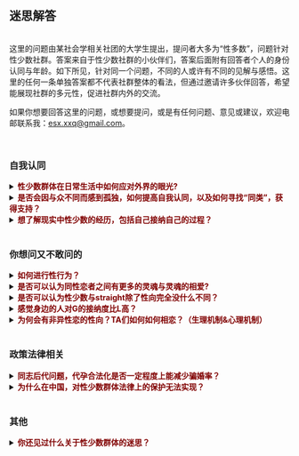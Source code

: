 ## 迷思解答
<br/>
这里的问题由某社会学相关社团的大学生提出，提问者大多为“性多数”，问题针对性少数社群。答案来自于性少数社群的小伙伴们，答案后面附有回答者个人的身份认同与年龄。如下所见，针对同一个问题，不同的人或许有不同的见解与感悟。这里的任何一条单独答案都不代表社群整体的看法，但通过邀请许多伙伴回答，希望能展现社群的多元性，促进社群内外的交流。<br/>

如果你想要回答这里的问题，或想要提问，或是有任何问题、意见或建议，欢迎电邮联系我：esx.xxq@gmail.com。

<br/>

### 自我认同

<details><summary><b><font color="maroon">性少数群体在日常生活中如何应对外界的眼光?</font></b></summary>
<br/>
“关你屁事”和“关我屁事”。（C，跨性别女性，20岁）<br/><br/>

正常应对。（HL，女同性恋，23岁）<br/><br/>

和平常人一样，没什么区别。（FMG，男同性恋，19岁）<br/><br/>

看生活环境咯，开放包容的环境中罕有“外界的眼光”~（NM，女同性恋，？岁）<br/><br/>

无需过于在意，自己就是自己。（WT，男同性恋，21岁）<br/><br/>

“你好，我是双性恋！” - 用比别人还坦然的态度主动表达自己的性取向，化被动为主动，吓死别人，反而化解尴尬，从此来者不拒。如果自己觉得没鬼，那别人心里有鬼也不敢当面说你。（JS，双性恋，27岁）<br/><br/>

虽然自我接纳很重要, 认识到环境与文化中的歧视更主要。认识到歧视对自己的影响不是自怜。尽可能找到对自己接纳与支持的个人与群体。（MY，女同性恋，59岁）<br/><br/>

一般都是不向外界坦白身份，避免不必要的麻烦，借以保护自己。（L，女同性恋，21岁）<br/><br/>

who cares？（D，女同性恋，24岁）<br/><br/>

做真实的自己，不要管他人的想法（TY，女同性恋，29岁）<br/><br/>

这个问题其实更多是对自我认同程度的高低。如果对自我高度认同，自信度高的情况下，其实外界的眼光并不能影响内心的选择和自信。外界的眼光并不能影响一个真正坚定且人格独立完整的人。即使外界给到了不友善的反馈，也不会因此影响到自己的心态，因为这一些都是可以理解的。不友善、不理解，更多是因为不了解，认知不到位，那么也是这些所谓眼光也是可以被理解的，正因如此，我们才更需要完善自己，并且走出来，用科学且完整的认知来让更多人不了解的人知道并了解。<br/>
另外，如果所谓外界的眼光会一直影响到个人，并且认为外界一直是歧视的眼光，那其实更多的时候是内心对自己的接纳度不够，自信不够，从而导致会认为外界会投以“歧视”的眼光，事实上可能有时候是自己多想。<br/>
还有就是，同类和群体的力量与支持，无比重要。请不要孤军奋战，请记住，你并不孤独。（WJ，双性恋，30岁）<br/><br/>

提升自我认同，如果只是好奇可以跟对方普及一下，如果是不友好的眼光，通常是偏见，问题不在性少数，不用理会。性少数并不是什么特别的存在，左憋子在学校也会被老师说甚至强制纠正，胖一点也会有外界的眼光，穿得个性一点、有纹身等等也会被侧目，在一个都说普通话的地方说话有口音也会面对不同的眼光。人一生大概难免不会在某些时刻面对一些“眼光”，只是程度不同，性别身份作为自我认同的基础，大概会有些特殊的困难，但关键是自己要肯定自己，这才是面对“眼光”的基础。（R，性别酷儿，泛性恋，42岁）<br/><br/>

我个人比较敏感只能自我消化或者跟身边知道自己情况的人吐槽下吧，有的人可以做到完全无视或者会将这种眼光转化为对自己的认同（例如别人可能是觉得自己好看啊才会多看看的之类的，我做不到hhhh）（K，跨性别男性，双性恋，19岁）<br/><br/>

各有各的办法，基本无招胜有招，只要不影响正常生活，就不会去做特别的事情。（GH，跨性别男性，喜欢女生，？岁）<br/><br/>

尽量不去过多在意旁人的无知，生活中也经常性地对异性恋规范和霸权(heteronormativity)进行反思。（WN，女同性恋，20岁）<br/><br/>

处于好奇心的事情就无视，收到侵犯不能妥协。（YK，性别酷儿，女同性恋，30岁）<br/><br/>
</details>


<details><summary><b><font color="maroon">是否会因与众不同而感到孤独，如何提高自我认同，以及如何寻找“同类”，获得支持？
</font></b></summary>
<br/>
不会觉得孤独，因为首先明白自己不是全世界60亿人中唯一一个不同，自己有同类，所以不孤独；其次是看过越多的书，懂了越多的东西，越知道如何与自己独处，所以所谓孤独就变成了哲学问题，那么不赘述。<br/>
如何提高自我认同？四多四少：多交流、多看书、多思考（多听、多看、多想、多说）少否定、少先入为主、少妄自菲薄、少妄自尊大。（WJ，双性恋，30岁）<br/><br/>

会。学习。学精神分析就看得通了。（FMG，男同性恋，19岁）<br/>

不会孤独。你想呀，每个人都是与众不同的。你喜欢吃香菜他不喜欢吃香菜，你喜欢穿长裤她喜欢穿小裙子，这些都是不同，没什么大不了的呀。豁达一些，一定要自我认同，你没错！至于寻找“同类”……据说是靠直觉……而且据我个人经验，确实可以靠直觉……（NM，女同性恋，？岁）<br/><br/>

孤独是会有，但有沙雕网友啊，自我认同只需要告诉自己“我当自己并没有什么错的”，LGBT博主下都是同类。（WT，男同性恋，21岁）<br/><br/>

自从意识到自己属于性少数以来，我的自我认同就非常好，不感到孤独，也因为与众不同而自豪，有些同类的特征会比较明显，所以能够看出来，对于好朋友的话不会隐瞒身份。（L，女同性恋，21岁）<br/><br/>

要认为自己是平常人，不需要特地去找去思考自己与他人的差异。（D，女同性恋，24岁）<br/><br/>

会孤独，通过网上亲友会认识同类（TY，女同性恋，29岁）<br/><br/>

会孤独的 也会迷茫 毕竟是性少数 在正常的社交环境里比较少遇见lgbt群体成员 哪怕真的遇见 也不代表能成为朋友或者有进一步发展 ；如何寻找同类的问题我也思考过 然后思考完之后我就各种尝试 从自我出柜 亲友出柜 写出柜文 参加亲友会 参加线下活动 到成为组织者 到以公益的角度来认识不同的人 都会觉得 啊 其实还是可以认识到朋友的哟；交友不能目的性太强 但是持之以恒 有点耐心 展示自己 接受别人 还是会慢慢找到好朋友 （跟异性恋交友一样的呀！（JS，双性恋，27岁）<br/><br/>

会的，多了解自己，了解什么是性少数，拓宽自己视野与建立多元的价值观，有条件的话可以寻求心里咨询等专业帮助。自我认同也是一个连续的过程，不是认同了就不会遇到问题。多接触社群，有很多公益组织，去参加活动，寻找同类，自然就有更多支持了。（R，性别酷儿，泛性恋，42岁）<br/><br/>

会啊，之前在身边没有什么认识的跟自己一样的人（之前只有一个但是不在身边的，然后最近才认识了一些附近的朋友），提高自我认同的话，我个人做的还不够甚至可以说根本不行，现在对于自己的生理情况还是很不想认同的，内心情况勉强还行吧，如何寻找的话，社交软件呗，和参加一些公益组织，参加一些活动之类的。（K，跨性别男性，双性恋，19岁）<br/><br/>

与众不同不会使我们孤独，不被理解和尊重才会使人孤独，但一般只要能够接触到懂得尊重的个体，就不会单纯因为性少数身份而有专门的性少数孤独感。（话说当下不是流行人人都是一座孤岛么，孤独感普遍存在，而性少数一般不会是唯一直接原因。（GH，跨性别男性，喜欢女生，？岁）<br/><br/>

会。寻找同类最简单的方式是通过一些交友软件，比如rela等；获得支持的话可以多了解并接触一些当地的性少数平权NGO。（WN，女同性恋，20岁）<br/><br/>

可能通过阅读性别学的权威性资料找到自我合理性的理由。自我构建是基础。上网找关键字就能找到相关人群，如性少数，跨性别之类。（YK，性别酷儿，女同性恋，30岁）<br/><br/>
</details>


<details><summary><b><font color="maroon">想了解现实中性少数的经历，包括自己接纳自己的过程？</font></b></summary>  
<br/>
几乎每个人性少数在接纳自己这条路上，都走的极其漫长，荆棘遍布。因为本来认识自己、了解自己、接纳自己就是一个血淋淋的过程，更何况自己有着与社会期待不符合的性取向。从心理学上说，大多数可能都是先发现自己与他人的不同——恐惧——否定——尝试选择符合社会期待的行为——发现真实的自己——开始了解性少数知识——开始明白自己到底是怎么回事——开始慢慢接受自己——开始走出来，寻找同类——开始走出来，告诉其他人——基本接纳自己。这是一个可能的大多数的情况，但每个人毕竟经历不同、性格不同，因此也不一定尽数如此。（WJ，双性恋，30岁）<br/><br/>

是的。（FMG，男同性恋，19岁）<br/><br/>

我天生酷儿，如果不是小时候受到很多性骚扰的话，大概会是泛性恋吧。没什么自我接纳的过程，我生活的环境包容开放前卫~（NM，女同性恋，？岁）<br/><br/>

就拿我来说吧，我在高中之前重来没有怀疑过我的性取向，我的确会更加的关注男生，但当时我认为自己只是羡慕他们，希望融入他们（因为我小时候不是很自信）到了高中的时候我开始怀疑自己的性取向，并且和家长暗示了一下，或许是因为对LGBT的不了解（我之前真的很少接触到“同性恋”的讯息，更不要说LGBT）也或许是我仍然对自己抱有一丝幻想，所以我自认为自己是“双性恋”，等到了大学，接触了更多的信息后我常识性地参加了本地的同性恋亲友会的活动，从此以后我才开始正视自己。（WT，男同性恋，21岁）<br/><br/>

谈过一次恋爱，有两次暗恋。小时候以为只能男生和女生才能谈恋爱，一直希望自己是个男生，也曾试过把对暗恋对象的喜欢当作是朋友的喜欢，后来了解了之后，自我认同提高，从未因为自己的身份而有任何负面情绪，反而一直很自豪2333。（L，女同性恋，21岁）<br/><br/>

思想独立后这个问题就不是问题了。（D，女同性恋，24岁）<br/><br/>

从网上查找资料，自己学习知识，慢慢的就理解了。（TY，女同性恋，29岁）<br/><br/>

多去关注性少数公益组织的公众号，有很多个人故事分享的文章。参与活动，实际的接触性少数人群，了解ta们。每个性少数的经历都不一样，会有相似，但每个人的成长、生活环境不同，所以也没有什么自我认同的固定模式。还是要去多接触真人，带着同理心去了解真实的人，倾听ta的故事。（R，性别酷儿，泛性恋，42岁）<br/><br/>

这个每个人的经历有相似的但也有每个人特有的，然后接不接纳自己其实也是看个人，我和我一个朋友（les）直到现在都不大能接纳自己。（详细点讲个人经历可能要打很多字了...）（K，跨性别男性，双性恋，19岁）<br/><br/>

自己上网找去（GH，跨性别男性，喜欢女生，？岁）<br/><br/>

这个就只能各自讲自己的故事了。（YK，性别酷儿，女同性恋，30岁）<br/><br/>
</details>

<br/>

### 你想问又不敢问的

<details><summary><b><font color="maroon">如何进行性行为？
</font></b></summary>
<br/>
男性可以参考，手撸、口交，以及肛交（必须戴套）、借助器具。女性可以参考，口交、手指的外部刺激、手指的阴道刺激、借助器具。（WJ，双性恋，30岁）<br/><br/>

不大喜欢肛，更喜欢互相手淫。（FMG，男同性恋，19岁）<br/><br/>

啊，我觉得这个问题应该是针对同性恋的？同性恋的话除了阴道交应该都是可以的(人类性行为那么复杂我也没法穷举啊喂)(就只是器官区别而已啊2333)。跨性别的话我不是很清楚……抱歉啦。（NM，女同性恋，？岁）<br/><br/>

不好意思，目前没有过性行为。（WT，男同性恋，21岁）<br/><br/>

亲吻触碰抚摸，手和嘴唇，【其实还有很多【害羞】】（L，女同性恋，21岁）<br/><br/>

数数人身上有几个洞。（D，女同性恋，24岁）<br/><br/>

目前只看过les小黄片，期待有生之年可以实践一下什么是真的，什么只是直男导演幻想[害羞]。（JS，双性恋，27岁）<br/><br/>

人类发明的性行为方式不管ntxl还是ntxl理论上大部分都能做，有各种工具各种方法。（C，跨性别女性，20岁）<br/><br/>

性行为不只有男插入女，异性恋的性行为方式也不是只有单一一种。跟性伴侣商量，最重要是互相尊重与沟通不是吗？具体性行为方式可以自行搜索。（R，性别酷儿，泛性恋，42岁）<br/><br/>

和异性恋一样的，没有阴茎也可以借助小道具啊。（K，跨性别男性，双性恋，19岁）<br/><br/>

只要具备性感受能力，就可以以各种方式进行性行为，具体可参考A片。性少数身份并不会让人失去性行为，也不会使人采取令人无法想象的方式进行性行为，多看A片长点姿势去吧。（GH，跨性别男性，喜欢女生，？岁）<br/><br/>

除了阴茎与阴道间的插入动作以外的任何挑动情欲的行为。（WN，女同性恋，20）<br/><br/>

安全的前提下用自己喜欢的方式就好，不能勉强自己。切记不要为了一时之欢而染病。（YK，性别酷儿，女同性恋，30岁）
<br/>
</details>

<details><summary><b><font color="maroon">是否可以认为同性恋者之间有更多的灵魂与灵魂的相爱?
</font></b></summary>
<br/>
其实同性恋与异性恋并无差别。可能有些是被漂亮的外表吸引，留存于有趣的灵魂；可能有些是被有趣的灵魂吸引，留存于相处的温情并沉迷于美妙的性爱。所以同性恋异性恋，都一样，可以 soulmate love，也可以 sexy love。不过可能与异性恋有一点最大的不同是，大多数同性恋，不愿意将就。和现代大多数相亲婚姻组成的经济共同体相比，更多的同性恋更愿意选择一个 soulmate 一起走过未来的人生。（WJ，双性恋，30岁）<br/><br/>

可以。（FMG，男同性恋，19岁）<br/><br/>

您是说柏拉图式？这个我还真不太清楚……抱歉……（NM，女同性恋，？岁）<br/><br/>

我个人不认同，同性也有性行为，所以性在爱情中的地位同性和异性应该没有太多的区别。（WT，男同性恋，21岁）<br/><br/>

不是。同性恋者与异性恋者之间唯一的差别在性取向。研究显示, 没有同性恋者作为一个群体, 没有其它任何普遍共性。同性恋人群就是异性恋人群的一个缩影。同性恋恋爱的多样性与异性恋的一样广。（MY，女同性恋，59岁）<br/><br/>

个人觉得不是，同性恋者之间同样是是生理吸引和心理吸引的统一，和异性恋没什么不同，并不是柏拉图恋爱。（L，女同性恋，21岁）<br/><br/>

没有觉得。（D，女同性恋，24岁）<br/><br/>

我最近看过netflix的一部约会真人秀，里面有不同性取向的人的约会。的确发现，同性恋 cp 约会的方式会少一些尔虞我诈的感觉呢！异性恋里面感觉会有种“玩游戏”的博弈感，比如性，金钱，潜在前景，两性的权力斗争feel，会多一些算计，不知道是否跟这个有关呢？（JS，双性恋，27岁）<br/><br/>

灵魂这个定义本身就很不清楚，如果以生育作为基准的话可能会比异性恋更纯粹一些，但是涉及到性欲和对陪伴的需求等等方面又明显没有更“灵魂的相爱”。（C，跨性别女性，20岁）<br/><br/>

也许吧，但同时，也经常会有同性恋都“滥交”的污名与刻板印象。比起异性恋更多受传统男权社会婚恋模式的束缚，同性恋可能打破了一些看似理所当然的恋爱、相处模式，同性恋还需要克服社会的歧视等种种障碍，也没有可参考的婚恋模式，所以可能会有更互相尊重、平等的关系，但也不是绝对的。也不能因此形成另外一种刻板印象或期待，造成“没我灵魂伴侣式亲密关系的同性恋就不是好的同性恋”的偏见。（R，性别酷儿，泛性恋，42岁）<br/><br/>

都是看人吧，同性恋者里面也会有性欲强的性欲弱的，也会有渣男渣女，都是看个人的，我感觉和异性恋者无异吧。（K，跨性别男性，双性恋，19岁）<br/><br/>

灵魂是什么？（GH，跨性别男性，喜欢女生，？岁）<br/><br/>

（女）同性恋之间也有同样多的肉体与肉体间的相爱！（WN，女同性恋，20）<br/><br/>

只能说同性恋的爱更少的牵涉到社会资源分配问题。（YK，性别酷儿，女同性恋，30岁）<br/><br/>


</details>

<details><summary><b><font color="maroon">是否可以认为性少数与straight除了性向完全没什么不同？
</font></b></summary>
<br/>
个人认为，确实如此，都是一样的正常人，除了同性可以引起性欲这点与直人不同而已。硬要说什么不同，那可能是，每个真正接纳自我的同性恋双性恋，都经历过对自己的剖析和洗礼，对人性更为理解，对社会百态更为包容。（WJ，双性恋，30岁）<br/><br/>

是。（FMG，男同性恋，19岁）<br/><br/>

对呀，就像你喜欢香菜他不喜欢一样。（NM，女同性恋，？岁）<br/><br/>

可以这么认为，不过这个说法太绝对了，凡事都不能说绝对嘛，万一那天专家发现了什么“同性基因”呢？（WT，男同性恋，21岁）<br/><br/>

对。（MY，女同性恋，59岁）<br/><br/>

基本可以。（L，女同性恋，21岁）<br/><br/>

是的。（D，女同性恋，24岁）<br/><br/>

先天无区别，后天建构区别很大。（C，跨性别女性，双性恋，20岁）<br/><br/>

因为一个所谓的性向不同，ta们（内心？）看到的东西可能就因此会比非这个群体的人多出那么一些东西吧，毕竟有的东西没亲身体会过大概很难体会到那种感觉吧...（没有完全的感同身受，即使是相同经历的人，感受也可能是不一样的，每个人对各种方面的东西承受力可能不大一样。）（K，跨性别男性，双性恋，19岁）<br/><br/>

是否可以认为视障人士与非视障人士除了看不见完全没什么不同？（看不见已经是很大的差异了，有因为看不见而产生的特别需要如无障碍设施）在一个完全实现了多元性别平等的社会可以说同性恋与straight除了性向完全没什么不同，性少数除了同性恋还有双性恋、跨性别、间性人、性别酷儿等等（facebook有56种性别认同）。或者可以说性少数与直人除了性别认同、性取向等等在基本权利上完全没什么不同，而在争取性少数平权时要看到各种不同性别认同的具体需求，不能相提并论，以群体代表个体。比如跨性别里有变性、易装，有想做和不想做手术改变自己身体的差别等等，不管是跨儿还是同性恋还是其他性取向性别认同都是多样化的存在，每个人的需求都不同。在此前提下，总是强调我们和直人没什么不一样的话是否其实是以异性恋为标准来衡量性少数，以异性恋的主流价值观比如工作好、收入好、学历高、有固定长期亲密关系为唯一标准来要求性少数呢？而不发达地区的、没有一定社会地位的、性取向、性别认同流动的性少数就变得更不可见，更不被主流所接纳了。（R，性别酷儿，泛性恋，42岁）<br/><br/>

怎么会啊，还有身高体重不同，家乡阶级不同，口音思维不同，人和人那么多不同，怎么可能只有性向区别呢。（GH，跨性别男性，喜欢女生，？岁）<br/><br/>

你说呢？可能长得更有趣更好看吧～（WN，女同性恋，20）<br/><br/>

是的，性向和肤色外貌一样都是人类的个体差异。（YK，性别酷儿，女同性恋，30岁）<br/><br/>

</details>

<details><summary><b><font color="maroon">感觉身边的人对G的接纳度比L高？
</font></b></summary>
<br/>
并没有。事实上有这种感觉可能是因为两种原因：1、耽美文化下腐女的推动，而事实上耽美文化并没有让同性恋活的更轻松，一些普通的男孩子会有一种我不帅我不牛逼我没钱我没资格同性恋的错觉。。。2、gay群体因其生存空间更少，以及男性本身的特质，所以在社会上主动发声且争取权力的人更多，所以会感觉gay的接纳度在上升。<br/>
Les群体因为女性特质，所以即使两个女孩子走在街上手牵手或更亲昵，都没有关系，所以生存空间是比男性更大的，而且女性本身愿意冒险走出来勇敢发声的人也不多，所以就造成了感觉gay比les多，gay比les接纳度更多的感觉，事实上是更多的les并没有走出来，一方面没必要，一方面没勇气。（WJ，双性恋，30岁）<br/><br/>

没有这种感觉。（FMG，男同性恋，19岁）<br/><br/>

没这事儿~如果您是说腐女的话，腐女和支持lgbt＋可不能划等号噢，腐女和看着言情小说尖叫的人是差不多的……她们未必咋了解lgbt＋……（NM，女同性恋，？岁）<br/><br/>

或许女生是这样吧，至少我感觉男生是相反的。（WT，男同性恋，21岁）<br/><br/>

传统父权观念的一个反应。女性本来就不重要, 典型不典型比较无所谓。而男子重要, 传统异性恋男子有 "标准形象", 一个男子在重要方面有背于所谓的 "突然男子汉' 形象, 就使有些人特别不能接受, 在他们眼里, 这样的男子也特别耻辱。（MY，女同性恋，59岁）<br/><br/>

因为国内耽美文学比较流行，对L的了解相对少一些，不了解所以不容易接纳。（L，女同性恋，21岁）<br/><br/>

没有，感觉一样。（D，女同性恋，24岁）<br/><br/>

没有。（TY，女同性恋，29岁）<br/><br/>

跟可见度也有关吧，gay仔比较高调，les承受女性的刻板印象和社会舆论压力更多。（JS，双性恋，27岁）<br/><br/>

这个问题很个人体验，我觉得宏观上来讲男同性恋被接纳度会低一点（因为社会大多数人的保守和厌女倾向使得ntxl不被注意和当回事）（C，跨性别女性，20岁）<br/><br/>

是的，同性恋最开始被大家知道也是男同性恋，早期因为艾滋病防治的原因，同志公益组织只有男同性恋群体可以拿到资源。早期的性少数的研究也都是以男同为研究主要对象。另外，现在依然是性别不平等的男权社会，相对于男性，女性的声音一直都更加低调。可见的更多是男同，自然接纳度更高的也是男同了。（R，性别酷儿，泛性恋，42岁）<br/><br/>

会不会是因为对于所谓的直男来说，gay的话，意味着少了一些男性去和他竞争？（虽然也不一定会有女朋友但是也是少了一个竞争对手？），然后腐女的话现在也挺多的，部分女生不太能接受LES可能是因为会联想到一些涩情的画面以至于把自己也代入了然后会觉得恶心...也有的可能是害怕身边的les会爱上自己啥的emmm（女性这个是我从一个高中同学那知道的，她就是接受得了gay但是觉得les很恶心...）（K，跨性别男性，双性恋，19岁）<br/><br/>

感觉G的存在感比L的高，接纳度没有体验，异性恋顺性别压倒性数量优势，导致个体体验量太少，无法做判断。（GH，跨性别男性，喜欢女生，？岁）<br/><br/>

没有吧。（WN，女同性恋，20）<br/><br/>

这个具体人群的价值观有关系。还有一点G也是父权社会的受益者，男性的身份能取得更多的社会成就。（YK，性别酷儿，女同性恋，30岁）<br/><br/>

</details>

<details><summary><b><font color="maroon">为何会有非异性恋的性向？TA们如何如何相恋？（生理机制&心理机制）
</font></b></summary>
<br/>
首先，有许多外国学者对人们性取向做过大数据的调查与统计分析，通过较大样本得到的有效数据统计，得出的结论（参考）是，人类天生（生理）的性取向，有15%左右的纯同性恋、60%左右的双性恋、25%左右的纯异性恋。尤其是女性，事实上从生理机制上来说，超过8成的可能都是双性恋，这个生理机制来源于母乳喂养。因此异性恋从生理角度来说也并非是大多数，但为什么大家直到现在仍然认为异性恋为大多数的正常的，同性恋双性恋就会变成非异性恋的性少数呢？因为社会、伦理、以及所谓繁衍的需要（更多是国家需要），所以异性恋便成为一种社会公约。所以，从生理角度，其实异性恋才是少数。<br/>
从社会影响和成长角度的影响来说，大多数选择同性作为伴侣的人，很可能是受到比如原生家庭、亦或者恋爱经历的影响，所以会选择同性作为伴侣，这些很可能是双性恋，但并没有这方面的相关统计，因此只能在此作为推断阐述理论。同性恋双性恋如何相恋呢？异性恋怎么恋爱，他们就怎么恋爱啦~并没有什么不同，甚至有时候比异性恋更契合，毕竟，同性更理解同性的生理结构和心理状态。（WJ，双性恋，30岁）<br/><br/>

先天与后天共同原因，按精神分析法来说有象征界的同性恋和想象界的同性恋。（FMG，男同性恋，19岁）<br/><br/>

性倾向这玩意儿吧先天后天因素都是影响因素。先天因素就不说了哈，生来即是如此;后天因素呢主要在于受到性骚扰啊什么的留下了阴影，加上本来可能就不是很直…… 至于相恋，这不就是看对眼了吗哈哈哈，跟异性恋一样的~（NM，女同性恋，？岁）<br/><br/>

我不是专业人士。（WT，男同性恋，21岁）<br/><br/>

认为人或动物应该都是异性恋者的观点本身非常不符合自然现实。性别与性取向在自然界都会因生物的个体及群体生存需要而改变。这里不能展开谈。（MY，女同性恋，59岁）<br/><br/>

与传统意义上的异性恋一样，只不过取向不同。（L，女同性恋，21岁）<br/><br/>

这个不太了解。（D，女同性恋，24岁）<br/><br/>

爱上了就爱上了，没法说明原因。（TY，女同性恋，29岁）<br/><br/>

咦，为什么你是异性恋呀？为什么你要结婚？为什么你要生孩子？（JS，双性恋，27岁）<br/><br/>

无数研究均已证实，同性恋不过是自然界的一种现象，不是个人的一种自我选择，不涉及社会道德，更不违反社会法律。异性恋如何相恋？有什么样的生理机制和心理机制？（R，性别酷儿，泛性恋，42岁）<br/><br/>

我个人的一些了解和看法）：首先这个不是我们能选择的，目前对这方面追根溯源的研究成果其实也不是特别多，好像有调查是说社会上大体其实是双性恋，其中很大一部分因为社会主流是异性恋所以会更偏向于异性恋，也就是被异性所吸引；至于如何相恋，也跟异性恋差不多吧，感觉对了就容易喜欢上吧。（K，跨性别男性，双性恋，19岁）<br/><br/>

异性恋自己琢磨一下异性恋的生理机制与心理机制，然后将异性二字换为同性即可。如果提问者认为繁殖是恋爱的基础和底层逻辑的话，那好走不送，没什么好聊的。（GH，跨性别男性，喜欢女生，？岁）<br/><br/>

不是很喜欢这个问题……（WN，女同性恋，20）<br/><br/>

具体成因不明，现在的研究多表明脑丘体和性激素会影响性取向和性认同。（YK，性别酷儿，女同性恋，30岁）<br/><br/>

</details>

<br/>

### 政策法律相关

<details><summary><b><font color="maroon">同志后代问题，代孕合法化是否一定程度上能减少骗婚率？
</font></b></summary>
<br/>
同志后代问题确实是一个始终存在并且十分尖锐难以忽略的问题。因为对于男性来说“不孝有三无后为大”（虽然这句话早就在传播的过程中歪曲了原本的意思），对于女性来说，目前的社会传统观念认为，女人怎么可以不结婚怎么可以不生子没有孩子怎么养老等等。。。包括我一些已出柜并获得父母认可的同志伴侣，与父母沟通中父母唯一的要求就是必须代孕要个孩子或者试管要个孩子。这种社会观念是根深蒂固且不好反驳的。<br/>
个人认为，代孕合法化或许在一定程度上，确实能减少骗婚率，这可能主要针对的是男同性恋。但是代孕合法化，这个问题又可能会导致更多的问题。所以减少骗婚并不能从代孕这个问题上来解决，而是从观念上改变。譬如老一代对于所谓无后为大的认知和对下一代的逼迫，譬如对女性一定要结婚生育做家庭主妇的刻板印象。所以代孕合法化，治标不治本。不推荐。（WJ，双性恋，30岁）<br/>

这个问题很难，代孕是物化女性，把女性当作移动的子宫，对于骗婚是有一定作用，但是对于同志运动和女性主义的结合有巨大的冲击，不利于平权。（FMG，男同性恋，19岁）<br/><br/>

啊……？代孕还是别合法了吧。不过目前的技术同性恋也可以有孩子了噢！跨性别的话我不是很清楚，因为生理/心理因素蛮复杂我说不清楚，比如先天睾丸沉降未完全这种……我不确定算不算在您这个“跨性别”的概念里……（NM，女同性恋，？岁）<br/><br/>

代孕合法化不一定能降低骗婚率，同婚合法化也不一定，个人觉得还是要看骗婚的人中谁占的比例多，有些人会因为社会的不接纳或者是家庭的压力骗婚，有些人没有意识到自己同性恋的身份，Ta们或许会认为自己就是异性恋，有些人就纯粹地想繁殖，所以说这种事情真的说不好。（WT，男同性恋，21岁）<br/><br/>

骗婚率来自极度的歧视与逼婚。（MY，女同性恋，59岁）<br/><br/>

不一定，骗婚并不只是因为生育问题，还有各方面的压力影响。（L，女同性恋，21岁）<br/><br/>

为什么一定要强调国内代孕合法？男同可以美国 俄罗斯都可以代孕，女同美国 俄罗斯 泰国可以试管，中国合法代孕把那些农村妇女置于何地？这么自私的只考虑同性后代吗？（D，女同性恋，24岁）<br/><br/>

必然的。（TY，女同性恋，29岁）<br/><br/>

商业代孕合法化带来的问题远比它能解决的问题多，更何况领养也能满足大部分需求，和骗婚实际上是很复杂的道德问题+文化问题，不管是出于想要孩子还是出于家庭压力都有更好的解决方式（最好的解决方式当然是可能有的人造子宫）。（C，跨性别女性，20岁）<br/><br/>

婚姻的功能就是生育后代么？女性在婚姻内的价值只有生育后代么？有同性恋的去污名化、同婚的合法化会减少骗婚率的说法，但还没有相关调查数据。在女性权益没有充足保障情况下，代孕合法化对女性的影响难以预计。骗婚、代孕都可能会严重侵犯女性的权益，加上伦理问题，代孕合法化在很多国家都是极具争议的议题。（R，性别酷儿，泛性恋，42岁）<br/><br/>

关于代孕合法问题，首先这个我个人其实不大赞成代孕合法化，虽然好像对一些无法自己生育的家庭来说很不好，但是一旦合法化，有些人可能会千方百计地把原本是被迫代孕的人证明成“自愿代孕”，钻法律的空子，这种对女性群体伤害很大的行为可能会因代孕合法化而无法严惩。对于骗婚来说，只要社会环境一日不友好，这个现象依旧会存在，也不会降低多少，同志婚姻没法保障，迫于社会压力家庭压力，很多人可能会选择形婚或者同婚。（K，跨性别男性，双性恋，19岁）<br/><br/>

没调查过，不知道，感兴趣的可以自己收集数据去调查，或者找机构咨询。（GH，跨性别男性，喜欢女生，？岁）<br/><br/>

坚决反对代孕合法化。代孕合法是对底层女性的剥削。（WN，女同性恋，20）<br/><br/>

婚姻和生育有不同的社会功能，但在一定程度能减少，通过我接触到的人来讲作用不大。（YK，性别酷儿，女同性恋，30岁）<br/><br/>

</details>

<details><summary><b><font color="maroon">为什么在中国，对性少数群体法律上的保护无法实现？
</font></b></summary>
<br/>
中华民族是一个历史悠久但苦难深重的民族，现代中国在经历一系列战争和某些国内斗争后，留下了太多问题需要解决。法律也是跟随中国社会所需来一步一步完善和进步的。一方面是，当法律在很多刚性需求上都没能妥善满足的情况下，势必优先满足更需要的群体和侧重点。<br/>
还有一方面是因为明清传统以及男权社会的影响，虽然民国时期有了文化思想上的开放，但经过战争等，人们的思想又返回了某种高度统一的状态，因此对于追求人性真理等便不是刚需，毕竟填饱肚子保家卫国才是首要。<br/>
但我们需要相信，当社会的刚需达到一定程度时，法律的保障便是指日可待的，毕竟我们是依法治国且有历史的国家。因此需要保持乐观。（WJ，双性恋，30岁）<br/><br/>

因为在很大程度上我们首要是解决贫困问题，在这个问题面前什么都不是问题。（FMG，男同性恋，19岁）<br/><br/>

抱歉……身为一名普通群众，我也不知道这是为什么……（NM，女同性恋，？岁）<br/><br/>

个人认为是因为传统家庭观念对于国人影响巨大，群众观念相对保守，政府立法工作较难展开。（WT，男同性恋，21岁）<br/><br/>

国内对性少数群体的了解还处于非常贫瘠的状态，首先要在思想上对这个群体有所了解，才可能上升到法律高度的保护。（L，女同性恋，21岁）<br/><br/>

法律、传统思想。（D，女同性恋，24岁）<br/><br/>

大多数人思想传统，对性少数了解太少。（TY，女同性恋，29岁）<br/><br/>

不知道，看领导吧，之前有提出也还是沉了，可能跟目前社会对性少数群体的看法还是比较负面吧。（环境还不是很好。）（K，跨性别男性，双性恋，19岁）<br/><br/>

回答问题前想先问一些问题：1.平时会经常在电视节目、网络、电影、社交媒体等地方看到同志的话题或节目吗？2.学校的教材里有性别与性少数的内容吗？3.平时会见到很多同志吗？包括明星和日常的朋友？4.你觉得性少数会在生活中遇到那哪些问题或障碍？<br/>
首先，我国对于同性恋的基本态度是看似中立的“三不”：不支持，不鼓励，不反对。同性恋者在我国的基本权益并没有得到合理的保障。自1997年“流氓罪”被废除之后，同性恋不再属于犯罪，2001年同性恋被从《中国精神障碍分类与诊断标准》中删除，同性恋不再属于精神疾病。跨性别者如果要做性别置换手术，还必须要拿到精神科医生的诊断证明。（等于跨性别在中国还没有去病理化）。<br/>
其次，实现平权需要得到大众的理解。大众对性少数群体还缺乏了解与认识。政策—结构—文化互相影响又制约。现状是同性恋题材的电影被下架、微博的同性恋话题被禁。教科书里还有大量歧视性内容等等，反映性少数的公众接受度还不高。<br/>
另外，中国分别在2016年和2019年就联合国人权理事会设立和是否继续保留“防止基于性取向和性别认同的暴力和歧视问题独立专家”一职的审议中都投了反对票。<br/>
迄今为止，中国已参与了联合国人权理事会围绕“人权，性取向和性别认同”进行的三次表决。除在2016年投下反对票外，中国在2011年与2014年的另外两次表决中均采取了弃权的立场。在2014年的投票后解释性发言中，中国还对多元性别议题的“争议性”表示了顾虑，称“理事会不应对国际社会尚未达成广泛共识的议题报以过度关注，以避免理事会中的严重分裂与对抗。”在2017年第一次联合国人权理事会独立专家报告发布时中国回应：“中方反对一切形式的歧视和暴力，包括基于性取向的歧视、暴力和不容允现象。同时，中方主张国际社会应尊重各国历史、宗教和文化传统，以及社会制度和发展水平差异，尊重各国自主选择的人权发展道路，并不将自身价值观强加于人。”<br/>
在欧美以及港台等地区，会有反对性别/性少数歧视的专门法律，但法律也是受传统二元性别社会框架的影响，所以，在缺乏多元平等性别认识的社会结构下，法律的制定也必然受到异性恋性别结构的局限。目前中国的法律没有专门关于性别歧视的条款。但民间组织也在通过各类诉讼等倡导不断推动法律与政策的改变，如同性恋教师就业歧视案件、艾滋感染者就业歧视案件、跨性别就业歧视案件、同性恋扭转治疗案件等。（R，性别酷儿，泛性恋，42岁）<br/><br/>

私以为主要是来自于政治和文化两大因素的影响。政治上，国内的立法者认为性少数无法为社会承担创造下一代生产力的责任，所以不愿意去认可性少数群体的应得权利，甚至在一定程度上把支持LGBTQ的社会活动给曲解为是西方的作派，不适用于所谓“中国国情”；文化上，虽然古有宫廷余桃短袖之美谈，近代广东地区有自梳的佳话，但是许多人依然认为性少数的生活方式是与儒家学说对家庭的强调与重视相违背的，并将性少数污名成“不正常”的群体。（WN，女同性恋，20）<br/><br/>

我国法律精神是法律能为绝大多数人所用，原则不会为任何少数群体制定法律。（YK，性别酷儿，女同性恋，30岁）<br/><br/>
</details>

<br/>

### 其他

<details><summary><b><font color="maroon">你还见过什么关于性少数群体的迷思？
</font></b></summary>
<br/>
哈哈哈哈哈哈，有啊，比如会问同性恋的朋友“你是1还是0？”“你是T还是P？”其实这个问题蛮隐私的，就好比“您喜欢哪种姿势”这样，所以最好还是别问哈~（NM，女同性恋，？岁）<br/><br/>

同性恋和艾滋病划等号是最常见的，碰到这种人我会和Ta解释说艾滋病毒并不恐同，它不会看你是不是同性恋。艾滋病是和不安全性行为有关，和同性恋无关，只是很遗憾的是国内对于安全性行为知识了解不够，有很多人依旧认为套套是用来避孕的，这些人里当然会有同性恋，带着这样的想法异性恋至少会因为不想意外怀孕所以戴套，同性恋根本不用担心这种问题所以在套套只是为了避孕的想法下同性恋有可能会不戴。（WT，男同性恋，21岁）<br/><br/>

他们一般都是觉得同性之间会相互吸引是匪夷所思的，目前还没回应过这类问题。（L，女同性恋，21岁）<br/><br/>

对性少数的刻板化标签化，如txl：一人扮演异性角色（出自我妈），跨性别女性：都要在外穿女装很女性化（出自一个gay学长&直男学弟）（C，跨性别女性，20岁）<br/><br/>

①“那你变性的话能射精吗/你变性了的话能怀孕吗（对trans的）”；②“你们为什么要搞那么多分类呢，不都是同吗（指没必要分成LGBTQAI...等类别，不理解为什么要分那么多，我个人是觉得细分能更好地让人找到属于自己的标签之类的，知道自己是哪类，从而没有那么迷茫，即方便人们去认识自己是什么人）”；③“你为什么要选择成为同性恋/跨性别/双性恋/...呢（若是我们能选择我们为什么要选择这么崎岖的一条路呢，为了追求刺激？）”（K，跨性别男性，双性恋，19岁）<br/><br/>

为什么非性少数群体对性少数的性关系和恋爱关系都那么大惊小怪的呢，咱们都是人类，基本生理心理机制是一致的，有那么难理解么？（GH，跨性别男性，喜欢女生，？岁）<br/><br/>

直男的lesbian fettish 🤢（WN，女同性恋，20）<br/><br/>

对自我身份的不确定。对性别规范的困扰。人生价值上的消极对待。（YK，性别酷儿，女同性恋，30岁）<br/><br/>

</details>
